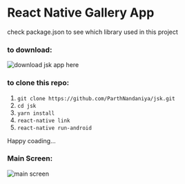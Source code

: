 # React Native Gallery App

check package.json to see which library used in this project

### to download:

![download jsk app here](https://drive.google.com/open?id=1lNuip9ymI5ydgqIczasOkqLoL0i_LO3k)

### to clone this repo:

1. ``` git clone https://github.com/ParthNandaniya/jsk.git ```
1. ``` cd jsk ```
1. ``` yarn install ```
1. ``` react-native link ```
1. ``` react-native run-android ```

Happy coading...

### Main Screen:

![main screen](https://user-images.githubusercontent.com/30195101/43642228-61742e18-9744-11e8-8c20-17a4edc1a954.png)
